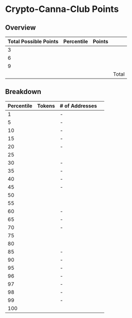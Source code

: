 # Crypto-Canna-Club Points
## Overview
| Total Possible Points | Percentile  | Points |       |
|-----------------------|-------------|--------|-------|
| 3                     |       | |       |
| 6                     |     |    |       |
| 9                     |   |      |       |
|                       |             |  | Total |
## Breakdown
| Percentile            | Tokens           | # of Addresses |       |
|-----------------------|-------------     |--------|-------|
| 1                     |               | -      |       |
| 5                     |        | -      |       |
| 10                    |        | -      |       |
| 15                    |       | -      |  |
| 20                    |       | -      |       |
| 25                    |        |     |       |
| 30                    |       | -      |       |
| 35                    |      | -      |       |
| 40                    |      | -      |       |
| 45                    |     | -      |       |
| 50                    |      |    |       |
| 55                    |     |        |       |
| 60                    |    | -      |       |
| 65                    |     | -      |       |
| 70                    |     | -      |       |
| 75                    |    |     |       |
| 80                    |     |      |       |
| 85                    |    | -      |       |
| 90                    |    | -      |       |
| 95                    |   | -      |       |
| 96                    |  | -      |       |
| 97                    |   | -      |       |
| 98                    |  | -      |       |
| 99                    |  | -      |       |
| 100                   |     |    |  